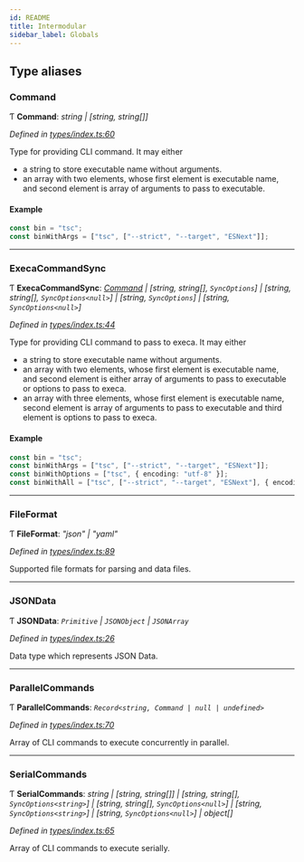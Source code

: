```yaml
---
id: README
title: Intermodular
sidebar_label: Globals
---
```


## Type aliases

###  Command

Ƭ **Command**: *string | [string, string[]]*

*Defined in [types/index.ts:60](https://github.com/ozum/intermodular/blob/4dd044c/src/types/index.ts#L60)*

Type for providing CLI command. It may either
- a string to store executable name without arguments.
- an array with two elements, whose first element is executable name, and second element is array of arguments to pass to executable.

#### Example
```typescript
const bin = "tsc";
const binWithArgs = ["tsc", ["--strict", "--target", "ESNext"]];
```

___

###  ExecaCommandSync

Ƭ **ExecaCommandSync**: *[Command](README.md#command) | [string, string[], `SyncOptions`] | [string, string[], `SyncOptions<null>`] | [string, `SyncOptions`] | [string, `SyncOptions<null>`]*

*Defined in [types/index.ts:44](https://github.com/ozum/intermodular/blob/4dd044c/src/types/index.ts#L44)*

Type for providing CLI command to pass to execa. It may either
- a string to store executable name without arguments.
- an array with two elements, whose first element is executable name, and second element is either array of arguments to pass to executable or options to pass to execa.
- an array with three elements, whose first element is executable name, second element is array of arguments to pass to executable and third element is options to pass to execa.

#### Example
```typescript
const bin = "tsc";
const binWithArgs = ["tsc", ["--strict", "--target", "ESNext"]];
const binWithOptions = ["tsc", { encoding: "utf-8" }];
const binWithAll = ["tsc", ["--strict", "--target", "ESNext"], { encoding: "utf-8" }];
```

___

###  FileFormat

Ƭ **FileFormat**: *"json" | "yaml"*

*Defined in [types/index.ts:89](https://github.com/ozum/intermodular/blob/4dd044c/src/types/index.ts#L89)*

Supported file formats for parsing and data files.

___

###  JSONData

Ƭ **JSONData**: *`Primitive` | `JSONObject` | `JSONArray`*

*Defined in [types/index.ts:26](https://github.com/ozum/intermodular/blob/4dd044c/src/types/index.ts#L26)*

Data type which represents JSON Data.

___

###  ParallelCommands

Ƭ **ParallelCommands**: *`Record<string, Command | null | undefined>`*

*Defined in [types/index.ts:70](https://github.com/ozum/intermodular/blob/4dd044c/src/types/index.ts#L70)*

Array of CLI commands to execute concurrently in parallel.

___

###  SerialCommands

Ƭ **SerialCommands**: *string | [string, string[]] | [string, string[], `SyncOptions<string>`] | [string, string[], `SyncOptions<null>`] | [string, `SyncOptions<string>`] | [string, `SyncOptions<null>`] | object[]*

*Defined in [types/index.ts:65](https://github.com/ozum/intermodular/blob/4dd044c/src/types/index.ts#L65)*

Array of CLI commands to execute serially.
